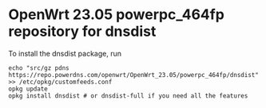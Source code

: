 OpenWrt 23.05 powerpc_464fp repository for dnsdist
========

To install the dnsdist package, run

```
echo "src/gz pdns https://repo.powerdns.com/openwrt/OpenWrt_23.05/powerpc_464fp/dnsdist" >> /etc/opkg/customfeeds.conf
opkg update
opkg install dnsdist # or dnsdist-full if you need all the features
```
